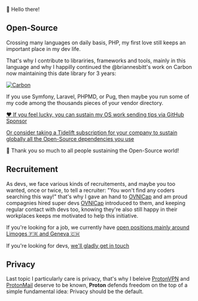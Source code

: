 👋 Hello there!

## Open-Source

Crossing many languages on daily basis, PHP, my first love still keeps an important place in my dev life.

That's why I contribute to librariries, frameworks and tools, mainly in this language and why I happilly continued the @briannesbitt's work on Carbon now maintaining this date library for 3 years:

[![Carbon](https://carbon.nesbot.com/logo.png)](https://carbon.nesbot.com/docs/)

If you use Symfony, Laravel, PHPMD, or Pug, then maybe you run some of my code among the thousands pieces of your vendor directory.

[❤️ If you feel lucky, you can sustain my OS work sending tips via GitHub Sponsor](https://github.com/sponsors/kylekatarnls)

[Or consider taking a Tidelift subscription for your company to sustain globally all the Open-Source dependencies you use](https://tidelift.com/subscription/pkg/packagist-nesbot-carbon?utm_source=packagist-nesbot-carbon&utm_medium=referral&utm_campaign=readme)

🙏 Thank you so much to all people sustaining the Open-Source world!

## Recruitement

As devs, we face various kinds of recruitements, and maybe you too wanted, once or twice, to tell a recruiter: "You won't find any coders searching this way!" that's why I gave an hand to [OVNICap](https://www.ovnicap.com/) and am proud compagnies hired super devs [OVNICap](https://www.ovnicap.com/) introduced to them, and keeping regular contact with devs too, knowing they're also still happy in their workplaces keeps me motivated to help this initiative.

If you're looking for a job, we currently have [open positions mainly around Limoges 🇫🇷 and Geneva 🇨🇭 ](https://www.ovnicap.com/wall-of-fame)

If you're looking for devs, [we'll gladly get in touch](https://www.ovnicap.com/#3)

## Privacy

Last topic I particularly care is privacy, that's why I beleive [ProtonVPN](https://protonvpn.com/) and [ProtonMail](https://protonmail.com/) deserve to be known, **Proton** defends freedom on the top of a simple fundamental idea: Privacy should be the default.
